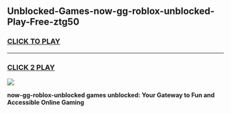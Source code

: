 
## Unblocked-Games-now-gg-roblox-unblocked-Play-Free-ztg50
<h3>
<a href="https://premium76.site?title=now-gg-roblox-unblocked&ref=21A">CLICK TO PLAY</a></h3>
<hr>

<h3>
<a href="https://premium76.site?title=now-gg-roblox-unblocked&ref=21A">CLICK 2 PLAY</a>
  
</h3>

<a href="https://premium76.site?title=now-gg-roblox-unblocked&ref=21A"><img src="https://clearcache.store/games.png"></a>


**now-gg-roblox-unblocked games unblocked: Your Gateway to Fun and Accessible Online Gaming**
